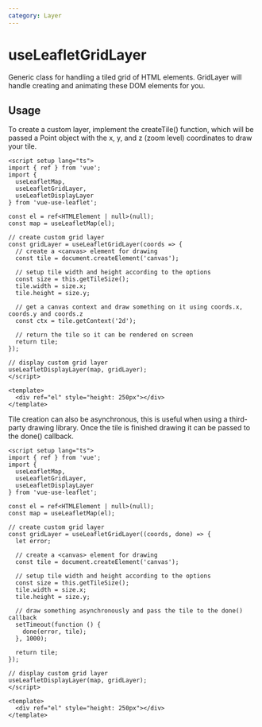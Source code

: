 ```yaml
---
category: Layer
---
```


# useLeafletGridLayer

Generic class for handling a tiled grid of HTML elements. GridLayer will handle creating and animating these DOM elements for you.

## Usage

To create a custom layer, implement the createTile() function, which will be passed a Point object with the x, y, and z (zoom level) coordinates to draw your tile.

```vue
<script setup lang="ts">
import { ref } from 'vue';
import {
  useLeafletMap,
  useLeafletGridLayer,
  useLeafletDisplayLayer
} from 'vue-use-leaflet';

const el = ref<HTMLElement | null>(null);
const map = useLeafletMap(el);

// create custom grid layer
const gridLayer = useLeafletGridLayer(coords => {
  // create a <canvas> element for drawing
  const tile = document.createElement('canvas');

  // setup tile width and height according to the options
  const size = this.getTileSize();
  tile.width = size.x;
  tile.height = size.y;

  // get a canvas context and draw something on it using coords.x, coords.y and coords.z
  const ctx = tile.getContext('2d');

  // return the tile so it can be rendered on screen
  return tile;
});

// display custom grid layer
useLeafletDisplayLayer(map, gridLayer);
</script>

<template>
  <div ref="el" style="height: 250px"></div>
</template>
```

Tile creation can also be asynchronous, this is useful when using a third-party drawing library. Once the tile is finished drawing it can be passed to the done() callback.

```vue
<script setup lang="ts">
import { ref } from 'vue';
import {
  useLeafletMap,
  useLeafletGridLayer,
  useLeafletDisplayLayer
} from 'vue-use-leaflet';

const el = ref<HTMLElement | null>(null);
const map = useLeafletMap(el);

// create custom grid layer
const gridLayer = useLeafletGridLayer((coords, done) => {
  let error;

  // create a <canvas> element for drawing
  const tile = document.createElement('canvas');

  // setup tile width and height according to the options
  const size = this.getTileSize();
  tile.width = size.x;
  tile.height = size.y;

  // draw something asynchronously and pass the tile to the done() callback
  setTimeout(function () {
    done(error, tile);
  }, 1000);

  return tile;
});

// display custom grid layer
useLeafletDisplayLayer(map, gridLayer);
</script>

<template>
  <div ref="el" style="height: 250px"></div>
</template>
```
